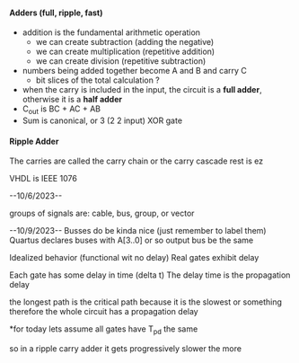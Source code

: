 #### Adders (full, ripple, fast)
- addition is the fundamental arithmetic operation
	- we can create subtraction (adding the negative)
	- we can create multiplication (repetitive addition)
	- we can create division (repetitive subtraction)
 - numbers being added together become A and B and carry C
	 - bit slices of the total calculation ?
- when the carry is included in the input, the circuit is a **full adder**, otherwise it is a **half adder**
- C<sub>out</sub> is BC + AC + AB
- Sum is canonical, or 3 (2 2 input) XOR gate

#### Ripple Adder
The carries are called the carry chain or the carry cascade
rest is ez


VHDL is IEEE 1076

--10/6/2023--

groups of signals are: cable, bus, group, or vector



--10/9/2023--
Busses do be kinda nice (just remember to label them)
Quartus declares buses with A\[3..0] or so 
output bus be the same 


Idealized behavior (functional wit no delay)
Real gates exhibit delay

Each gate has some delay in time (delta t)
The delay time is the propagation delay

the longest path is the critical path because it is the slowest or something
therefore the whole circuit has a propagation delay

*for today lets assume all gates have T<sub>pd</sub> the same

so in a ripple carry adder it gets progressively slower the more 